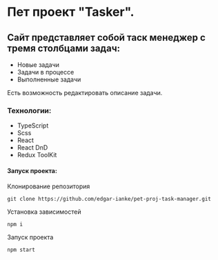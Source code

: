  # Пет проект "Tasker".
## Сайт представляет собой таск менеджер с тремя столбцами задач: 
- Новые задачи
- Задачи в процессе
- Выполненные задачи

Есть возможность редактировать описание задачи.
### Технологии: 
- TypeScript
- Scss
- React
- React DnD
- Redux ToolKit
    
#### Запуск проекта:

Клонирование репозитория

```
git clone https://github.com/edgar-ianke/pet-proj-task-manager.git
```
Установка зависимостей
```
npm i
```
Запуск проекта
```
npm start
```

